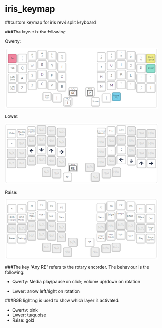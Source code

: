 # iris_keymap
##custom keymap for iris rev4 split keyboard

###The layout is the following:

Qwerty:

![alt text][qwerty]

Lower:

![alt text][lower]

Raise:

![alt text][raise]

[qwerty]: https://github.com/lalde/iris_keymap/blob/master/iris_keymap_0.PNG

[lower]: https://github.com/lalde/iris_keymap/blob/master/iris_keymap_1.PNG

[raise]: https://github.com/lalde/iris_keymap/blob/master/iris_keymap_2.PNG



###The key "Any RE" refers to the rotary encorder. The behaviour is the following:
  - Qwerty: Media play/pause on click; volume up/down on rotation

  - Lower: arrow left/right on rotation


###RGB lighting is used to show which layer is activated:
  - Qwerty: pink
  - Lower: turquoise
  - Raise: gold
